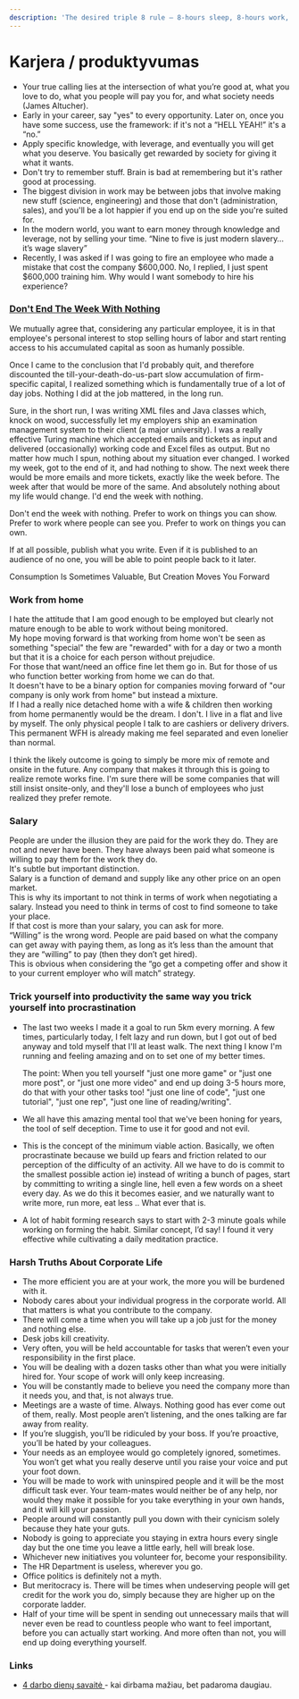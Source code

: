 ```yaml
---
description: 'The desired triple 8 rule — 8-hours sleep, 8-hours work, and 8-hours leisure.'
---
```


# Karjera / produktyvumas

* Your true calling lies at the intersection of what you’re good at, what you love to do, what you people will pay you for, and what society needs \(James Altucher\).
* Early in your career, say "yes" to every opportunity. Later on, once you have some success, use the framework: if it's not a “HELL YEAH!” it's a “no.”
* Apply specific knowledge, with leverage, and eventually you will get what you deserve. You basically get rewarded by society for giving it what it wants.
* Don't try to remember stuff. Brain is bad at remembering but it's rather good at processing.
* The biggest division in work may be between jobs that involve making new stuff \(science, engineering\) and those that don't \(administration, sales\), and you'll be a lot happier if you end up on the side you're suited for.
* In the modern world, you want to earn money through knowledge and leverage, not by selling your time. “Nine to five is just modern slavery…it’s wage slavery”
* Recently, I was asked if I was going to fire an employee who made a mistake that cost the company $600,000. No, I replied, I just spent $600,000 training him. Why would I want somebody to hire his experience?

### [Don't End The Week With Nothing](https://training.kalzumeus.com/newsletters/archive/do-not-end-the-week-with-nothing)

We mutually agree that, considering any particular employee, it is in that employee's personal interest to stop selling hours of labor and start renting access to his accumulated capital as soon as humanly possible.

Once I came to the conclusion that I'd probably quit, and therefore discounted the till-your-death-do-us-part slow accumulation of firm-specific capital, I realized something which is fundamentally true of a lot of day jobs. Nothing I did at the job mattered, in the long run.

Sure, in the short run, I was writing XML files and Java classes which, knock on wood, successfully let my employers ship an examination management system to their client \(a major university\). I was a really effective Turing machine which accepted emails and tickets as input and delivered \(occasionally\) working code and Excel files as output. But no matter how much I spun, nothing about my situation ever changed. I worked my week, got to the end of it, and had nothing to show. The next week there would be more emails and more tickets, exactly like the week before. The week after that would be more of the same. And absolutely nothing about my life would change. I'd end the week with nothing.

Don't end the week with nothing. Prefer to work on things you can show. Prefer to work where people can see you. Prefer to work on things you can own.

If at all possible, publish what you write. Even if it is published to an audience of no one, you will be able to point people back to it later.

Consumption Is Sometimes Valuable, But Creation Moves You Forward

### Work from home

I hate the attitude that I am good enough to be employed but clearly not mature enough to be able to work without being monitored.  
My hope moving forward is that working from home won't be seen as something "special" the few are "rewarded" with for a day or two a month but that it is a choice for each person without prejudice.  
For those that want/need an office fine let them go in. But for those of us who function better working from home we can do that.  
It doesn't have to be a binary option for companies moving forward of "our company is only work from home" but instead a mixture.  
If I had a really nice detached home with a wife & children then working from home permanently would be the dream. I don't. I live in a flat and live by myself. The only physical people I talk to are cashiers or delivery drivers. This permanent WFH is already making me feel separated and even lonelier than normal.

I think the likely outcome is going to simply be more mix of remote and onsite in the future. Any company that makes it through this is going to realize remote works fine. I'm sure there will be some companies that will still insist onsite-only, and they'll lose a bunch of employees who just realized they prefer remote.

### Salary

People are under the illusion they are paid for the work they do. They are not and never have been. They have always been paid what someone is willing to pay them for the work they do.  
It's subtle but important distinction.  
Salary is a function of demand and supply like any other price on an open market.  
This is why its important to not think in terms of work when negotiating a salary. Instead you need to think in terms of cost to find someone to take your place.  
If that cost is more than your salary, you can ask for more.  
“Willing” is the wrong word. People are paid based on what the company can get away with paying them, as long as it’s less than the amount that they are “willing” to pay \(then they don’t get hired\).  
This is obvious when considering the “go get a competing offer and show it to your current employer who will match” strategy.

### Trick yourself into productivity the same way you trick yourself into procrastination

* The last two weeks I made it a goal to run 5km every morning. A few times, particularly today, I felt lazy and run down, but I got out of bed anyway and told myself that I'll at least walk. The next thing I know I'm running and feeling amazing and on to set one of my better times.

  The point: When you tell yourself "just one more game" or "just one more post", or "just one more video" and end up doing 3-5 hours more, do that with your other tasks too! "just one line of code", "just one tutorial", "just one rep", "just one line of reading/writing".

* We all have this amazing mental tool that we've been honing for years, the tool of self deception. Time to use it for good and not evil.
* This is the concept of the minimum viable action. Basically, we often procrastinate because we build up fears and friction related to our perception of the difficulty of an activity. All we have to do is commit to the smallest possible action ie\) instead of writing a bunch of pages, start by committing to writing a single line, hell even a few words on a sheet every day. As we do this it becomes easier, and we naturally want to write more, run more, eat less .. What ever that is.
* A lot of habit forming research says to start with 2-3 minute goals while working on forming the habit. Similar concept, I’d say! I found it very effective while cultivating a daily meditation practice.

### Harsh Truths About Corporate Life

* The more efficient you are at your work, the more you will be burdened with it.
* Nobody cares about your individual progress in the corporate world. All that matters is what you contribute to the company.
* There will come a time when you will take up a job just for the money and nothing else.
* Desk jobs kill creativity.
* Very often, you will be held accountable for tasks that weren’t even your responsibility in the first place.
* You will be dealing with a dozen tasks other than what you were initially hired for. Your scope of work will only keep increasing.
* You will be constantly made to believe you need the company more than it needs you, and that, is not always true.
* Meetings are a waste of time. Always. Nothing good has ever come out of them, really. Most people aren’t listening, and the ones talking are far away from reality.
* If you’re sluggish, you’ll be ridiculed by your boss. If you’re proactive, you’ll be hated by your colleagues.
* Your needs as an employee would go completely ignored, sometimes. You won’t get what you really deserve until you raise your voice and put your foot down.
* You will be made to work with uninspired people and it will be the most difficult task ever. Your team-mates would neither be of any help, nor would they make it possible for you take everything in your own hands, and it will kill your passion.
* People around will constantly pull you down with their cynicism solely because they hate your guts.
* Nobody is going to appreciate you staying in extra hours every single day but the one time you leave a little early, hell will break lose.
* Whichever new initiatives you volunteer for, become your responsibility.
* The HR Department is useless, wherever you go.
* Office politics is definitely not a myth.
* But meritocracy is. There will be times when undeserving people will get credit for the work you do, simply because they are higher up on the corporate ladder.
* Half of your time will be spent in sending out unnecessary mails that will never even be read to countless people who want to feel important, before you can actually start working. And more often than not, you will end up doing everything yourself.

### Links

* [4 darbo dienų savaitė ](https://www.theguardian.com/money/2013/feb/22/four-day-week-less-is-more?CMP=share_btn_gp)- kai dirbama mažiau, bet padaroma daugiau.

